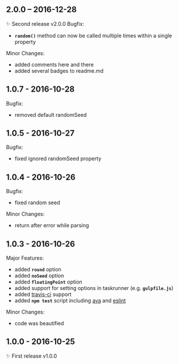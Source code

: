 ## 2.0.0 – 2016-12-28
✨ Second release v2.0.0
Bugfix:
- **`random()`** method can now be called multiple times within a single property

Minor Changes:
- added comments here and there
- added several badges to readme.md

## 1.0.7 - 2016-10-28
Bugfix:
- removed default randomSeed

## 1.0.5 - 2016-10-27
Bugfix:
- fixed ignored randomSeed property

## 1.0.4 - 2016-10-26
Bugfix:
- fixed random seed

Minor Changes:
- return after error while parsing

## 1.0.3 - 2016-10-26

Major Features:
- added **`round`** option
- added **`noSeed`** option
- added **`floatingPoint`** option
- added support for setting options in taskrunner (e.g. **`gulpfile.js`**)
- added [travis-ci](https://travis-ci.org/) support
- added **`npm test`** script including [ava](https://github.com/avajs/ava) and [eslint](https://github.com/eslint/eslint)

Minor Changes:
- code was beautified

## 1.0.0 - 2016-10-25

✨ First release v1.0.0
